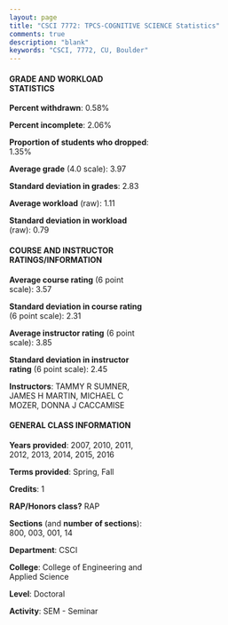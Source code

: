 ```yaml
---
layout: page
title: "CSCI 7772: TPCS-COGNITIVE SCIENCE Statistics"
comments: true
description: "blank"
keywords: "CSCI, 7772, CU, Boulder"
--- 
```

<head>
<script src="https://ajax.googleapis.com/ajax/libs/jquery/2.1.3/jquery.min.js"></script>
<script src="https://dl.dropboxusercontent.com/s/pc42nxpaw1ea4o9/highcharts.js?dl=0"></script>
<!-- <script src="../assets/js/highcharts.js"></script> -->
<style type="text/css">@font-face {
	font-family: "Bebas Neue";
	src: url(https://www.filehosting.org/file/details/544349/BebasNeue%20Regular.otf) format("opentype");
	}
	h1.Bebas { 
		font-family: "Bebas Neue", Verdana, Tahoma;
	}
</style>
</head>
<body>
	<div id="container" style="float: right; width: 45%; height: 88%; margin-left: 2.5%; margin-right: 2.5%;"></div>
	<script language="JavaScript">
		$(document).ready(function() {
		var chart = {type: 'column'};
		var title = {text: 'Grade Distribution'};
		var xAxis = {categories: ['A','B','C','D','F'],crosshair: true};
		var yAxis = {min: 0,title: {text: 'Percentage'}};
		var tooltip = {headerFormat: '<center><b><span style="font-size:20px">{point.key}</span></b></center>',
		               pointFormat: '<td style="padding:0"><b>{point.y:.1f}%</b></td>',
		               footerFormat: '</table>',shared: true,useHTML: true};
		var plotOptions = {column: {pointPadding: 0.0,borderWidth: 0}};  
		var credits = {enabled: false};var series= [{name: 'Percent',data: [98.6,1.4,0.0,0.0,0.0,]}];
		var json = {};
		json.chart = chart;
		json.title = title;
		json.tooltip = tooltip;
		json.xAxis = xAxis;
		json.yAxis = yAxis;  
		json.series = series;
		json.plotOptions = plotOptions;  
		json.credits = credits;
		$('#container').highcharts(json);
	});
	</script>
</body>
			   
#### GRADE AND WORKLOAD STATISTICS

**Percent withdrawn**: 0.58%

**Percent incomplete**: 2.06%

**Proportion of students who dropped**: 1.35%

**Average grade** (4.0 scale): 3.97

**Standard deviation in grades**: 2.83

**Average workload** (raw): 1.11

**Standard deviation in workload** (raw): 0.79

#### COURSE AND INSTRUCTOR RATINGS/INFORMATION

**Average course rating** (6 point scale): 3.57

**Standard deviation in course rating** (6 point scale): 2.31

**Average instructor rating** (6 point scale): 3.85

**Standard deviation in instructor rating** (6 point scale): 2.45

**Instructors**: TAMMY R SUMNER, JAMES H MARTIN, MICHAEL C MOZER, DONNA J CACCAMISE

#### GENERAL CLASS INFORMATION

**Years provided**: 2007, 2010, 2011, 2012, 2013, 2014, 2015, 2016

**Terms provided**: Spring, Fall

**Credits**: 1

**RAP/Honors class?** RAP

**Sections** (and **number of sections**): 800, 003, 001, 14

**Department**: CSCI

**College**: College of Engineering and Applied Science

**Level**: Doctoral

**Activity**: SEM - Seminar